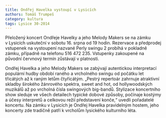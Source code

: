 ```yaml
---
title: Ondřej Havelka vystoupí v Lysicích
authors: Tomáš Trumpeš
category: kultura
tags: Lysice 30-2014 
---
```


Přeložený koncert Ondřeje Havelky a jeho Melody Makers se na zámku v Lysicích uskuteční v sobotu 16. srpna od 19 hodin. Rezervace a předprodej vstupenek na vystoupení nazvané Perly swingu 2 probíhá v pokladně zámku, případně na telefonu 516 472 235. Vstupenky zakoupené na původní červnový termín zůstávají v platnosti.

Ondřej Havelka a jeho Melody  Makers se zabývají autentickou interpretací populární hudby období raného a vrcholného swingu od počátku let třicátých až k raným letům čtyřicátým. „Pestrý repertoár zahrnuje atraktivní skladby širokého žánrového spektra, sweet and hot, od hollywoodských muzikálů až po vrcholná čísla swingových big-bandů. Stylizace koncertního show sleduje ve všech detailech typické dobové způsoby, počínaje kostýmy a účesy interpretů a celkovou režií představení konče,“ uvedli pořadatelé koncertu. Na zámku v Lysicích je Ondřej Havelka pravidelným hostem, jeho koncerty zde tradičně patří k vrcholům lysického kulturního léta.